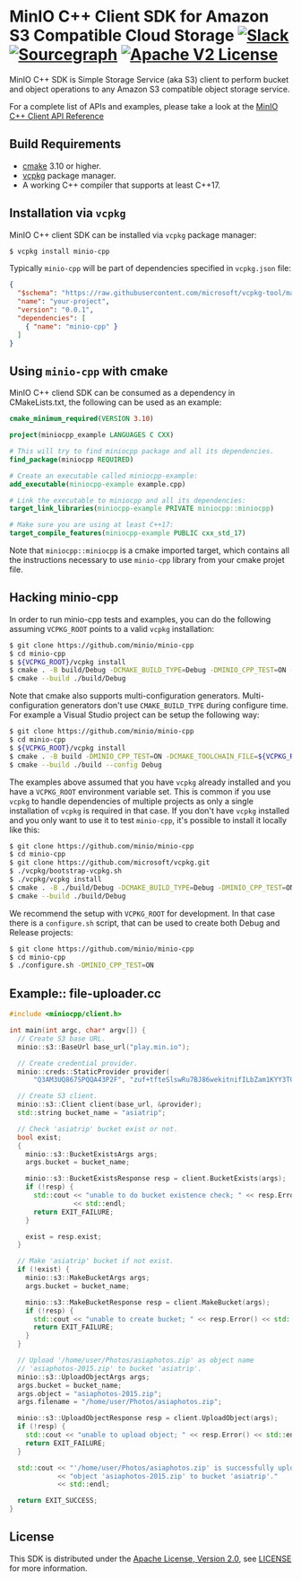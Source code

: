 # MinIO C++ Client SDK for Amazon S3 Compatible Cloud Storage [![Slack](https://slack.min.io/slack?type=svg)](https://slack.min.io) [![Sourcegraph](https://sourcegraph.com/github.com/minio/minio-cpp/-/badge.svg)](https://sourcegraph.com/github.com/minio/minio-cpp?badge) [![Apache V2 License](https://img.shields.io/badge/license-Apache%20V2-blue.svg)](https://github.com/minio/minio-cpp/blob/master/LICENSE)

MinIO C++ SDK is Simple Storage Service (aka S3) client to perform bucket and object operations to any Amazon S3 compatible object storage service.

For a complete list of APIs and examples, please take a look at the [MinIO C++ Client API Reference](https://minio-cpp.min.io/)

## Build Requirements

* [cmake](https://cmake.org/) 3.10 or higher.
* [vcpkg](https://vcpkg.io/en/index.html) package manager.
* A working C++ compiler that supports at least C++17.

## Installation via `vcpkg`

MinIO C++ client SDK can be installed via `vcpkg` package manager:

```bash
$ vcpkg install minio-cpp
```

Typically `minio-cpp` will be part of dependencies specified in `vcpkg.json` file:

```json
{
  "$schema": "https://raw.githubusercontent.com/microsoft/vcpkg-tool/main/docs/vcpkg.schema.json",
  "name": "your-project",
  "version": "0.0.1",
  "dependencies": [
    { "name": "minio-cpp" }
  ]
}
```

## Using `minio-cpp` with cmake

MinIO C++ cliend SDK can be consumed as a dependency in CMakeLists.txt, the following can be used as an example:

```cmake
cmake_minimum_required(VERSION 3.10)

project(miniocpp_example LANGUAGES C CXX)

# This will try to find miniocpp package and all its dependencies.
find_package(miniocpp REQUIRED)

# Create an executable called miniocpp-example:
add_executable(miniocpp-example example.cpp)

# Link the executable to miniocpp and all its dependencies:
target_link_libraries(miniocpp-example PRIVATE miniocpp::miniocpp)

# Make sure you are using at least C++17:
target_compile_features(miniocpp-example PUBLIC cxx_std_17)
```

Note that `miniocpp::miniocpp` is a cmake imported target, which contains all the instructions necessary to use `minio-cpp` library from your cmake projet file.

## Hacking minio-cpp

In order to run minio-cpp tests and examples, you can do the following assuming `VCPKG_ROOT` points to a valid `vcpkg` installation:

```bash
$ git clone https://github.com/minio/minio-cpp
$ cd minio-cpp
$ ${VCPKG_ROOT}/vcpkg install
$ cmake . -B build/Debug -DCMAKE_BUILD_TYPE=Debug -DMINIO_CPP_TEST=ON -DCMAKE_TOOLCHAIN_FILE=${VCPKG_ROOT}/scripts/buildsystems/vcpkg.cmake
$ cmake --build ./build/Debug
```

Note that cmake also supports multi-configuration generators. Multi-configuration generators don't use `CMAKE_BUILD_TYPE` during configure time. For example a Visual Studio project can be setup the following way:

```bash
$ git clone https://github.com/minio/minio-cpp
$ cd minio-cpp
$ ${VCPKG_ROOT}/vcpkg install
$ cmake . -B build -DMINIO_CPP_TEST=ON -DCMAKE_TOOLCHAIN_FILE=${VCPKG_ROOT}/scripts/buildsystems/vcpkg.cmake
$ cmake --build ./build --config Debug
```

The examples above assumed that you have `vcpkg` already installed and you have a `VCPKG_ROOT` environment variable set. This is common if you use `vcpkg` to handle dependencies of multiple projects as only a single installation of `vcpkg` is required in that case. If you don't have `vcpkg` installed and you only want to use it to test `minio-cpp`, it's possible to install it locally like this:

```bash
$ git clone https://github.com/minio/minio-cpp
$ cd minio-cpp
$ git clone https://github.com/microsoft/vcpkg.git
$ ./vcpkg/bootstrap-vcpkg.sh
$ ./vcpkg/vcpkg install
$ cmake . -B ./build/Debug -DCMAKE_BUILD_TYPE=Debug -DMINIO_CPP_TEST=ON -DCMAKE_TOOLCHAIN_FILE=./vcpkg/scripts/buildsystems/vcpkg.cmake
$ cmake --build ./build/Debug
```

We recommend the setup with `VCPKG_ROOT` for development. In that case there is a `configure.sh` script, that can be used to create both Debug and Release projects:

```bash
$ git clone https://github.com/minio/minio-cpp
$ cd minio-cpp
$ ./configure.sh -DMINIO_CPP_TEST=ON
```

## Example:: file-uploader.cc

```c++
#include <miniocpp/client.h>

int main(int argc, char* argv[]) {
  // Create S3 base URL.
  minio::s3::BaseUrl base_url("play.min.io");

  // Create credential provider.
  minio::creds::StaticProvider provider(
      "Q3AM3UQ867SPQQA43P2F", "zuf+tfteSlswRu7BJ86wekitnifILbZam1KYY3TG");

  // Create S3 client.
  minio::s3::Client client(base_url, &provider);
  std::string bucket_name = "asiatrip";

  // Check 'asiatrip' bucket exist or not.
  bool exist;
  {
    minio::s3::BucketExistsArgs args;
    args.bucket = bucket_name;

    minio::s3::BucketExistsResponse resp = client.BucketExists(args);
    if (!resp) {
      std::cout << "unable to do bucket existence check; " << resp.Error()
                << std::endl;
      return EXIT_FAILURE;
    }

    exist = resp.exist;
  }

  // Make 'asiatrip' bucket if not exist.
  if (!exist) {
    minio::s3::MakeBucketArgs args;
    args.bucket = bucket_name;

    minio::s3::MakeBucketResponse resp = client.MakeBucket(args);
    if (!resp) {
      std::cout << "unable to create bucket; " << resp.Error() << std::endl;
      return EXIT_FAILURE;
    }
  }

  // Upload '/home/user/Photos/asiaphotos.zip' as object name
  // 'asiaphotos-2015.zip' to bucket 'asiatrip'.
  minio::s3::UploadObjectArgs args;
  args.bucket = bucket_name;
  args.object = "asiaphotos-2015.zip";
  args.filename = "/home/user/Photos/asiaphotos.zip";

  minio::s3::UploadObjectResponse resp = client.UploadObject(args);
  if (!resp) {
    std::cout << "unable to upload object; " << resp.Error() << std::endl;
    return EXIT_FAILURE;
  }

  std::cout << "'/home/user/Photos/asiaphotos.zip' is successfully uploaded as "
            << "object 'asiaphotos-2015.zip' to bucket 'asiatrip'."
            << std::endl;

  return EXIT_SUCCESS;
}
```

## License

This SDK is distributed under the [Apache License, Version 2.0](https://www.apache.org/licenses/LICENSE-2.0), see [LICENSE](https://github.com/minio/minio-cpp/blob/master/LICENSE) for more information.
